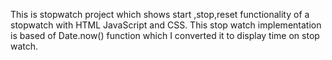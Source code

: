 This is stopwatch project which shows start ,stop,reset functionality of a stopwatch with HTML JavaScript and CSS.
This stop watch implementation is based of Date.now() function which I converted it to display time on stop watch.
